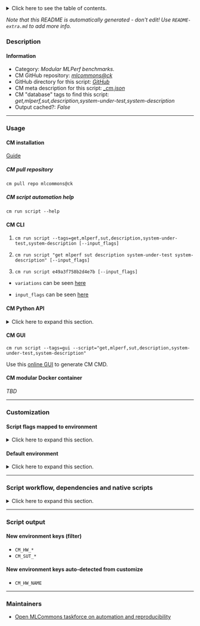 <details>
<summary>Click here to see the table of contents.</summary>

* [Description](#description)
* [Information](#information)
* [Usage](#usage)
  * [ CM installation](#cm-installation)
  * [ CM script automation help](#cm-script-automation-help)
  * [ CM CLI](#cm-cli)
  * [ CM Python API](#cm-python-api)
  * [ CM GUI](#cm-gui)
  * [ CM modular Docker container](#cm-modular-docker-container)
* [Customization](#customization)
  * [ Script flags mapped to environment](#script-flags-mapped-to-environment)
  * [ Default environment](#default-environment)
* [Script workflow, dependencies and native scripts](#script-workflow-dependencies-and-native-scripts)
* [Script output](#script-output)
* [New environment keys (filter)](#new-environment-keys-(filter))
* [New environment keys auto-detected from customize](#new-environment-keys-auto-detected-from-customize)
* [Maintainers](#maintainers)

</details>

*Note that this README is automatically generated - don't edit! Use `README-extra.md` to add more info.*

### Description

#### Information

* Category: *Modular MLPerf benchmarks.*
* CM GitHub repository: *[mlcommons@ck](https://github.com/mlcommons/ck/tree/master/cm-mlops)*
* GitHub directory for this script: *[GitHub](https://github.com/mlcommons/ck/tree/master/cm-mlops/script/get-mlperf-inference-sut-description)*
* CM meta description for this script: *[_cm.json](_cm.json)*
* CM "database" tags to find this script: *get,mlperf,sut,description,system-under-test,system-description*
* Output cached?: *False*
___
### Usage

#### CM installation

[Guide](https://github.com/mlcommons/ck/blob/master/docs/installation.md)

##### CM pull repository

```cm pull repo mlcommons@ck```

##### CM script automation help

```cm run script --help```

#### CM CLI

1. `cm run script --tags=get,mlperf,sut,description,system-under-test,system-description [--input_flags]`

2. `cm run script "get mlperf sut description system-under-test system-description" [--input_flags]`

3. `cm run script e49a3f758b2d4e7b [--input_flags]`

* `variations` can be seen [here](#variations)

* `input_flags` can be seen [here](#script-flags-mapped-to-environment)

#### CM Python API

<details>
<summary>Click here to expand this section.</summary>

```python

import cmind

r = cmind.access({'action':'run'
                  'automation':'script',
                  'tags':'get,mlperf,sut,description,system-under-test,system-description'
                  'out':'con',
                  ...
                  (other input keys for this script)
                  ...
                 })

if r['return']>0:
    print (r['error'])

```

</details>


#### CM GUI

```cm run script --tags=gui --script="get,mlperf,sut,description,system-under-test,system-description"```

Use this [online GUI](https://cKnowledge.org/cm-gui/?tags=get,mlperf,sut,description,system-under-test,system-description) to generate CM CMD.

#### CM modular Docker container

*TBD*

___
### Customization


#### Script flags mapped to environment
<details>
<summary>Click here to expand this section.</summary>

* `--name=value`  &rarr;  `CM_HW_NAME=value`
* `--submitter=value`  &rarr;  `CM_MLPERF_SUBMITTER=value`

**Above CLI flags can be used in the Python CM API as follows:**

```python
r=cm.access({... , "name":...}
```

</details>

#### Default environment

<details>
<summary>Click here to expand this section.</summary>

These keys can be updated via `--env.KEY=VALUE` or `env` dictionary in `@input.json` or using script flags.

* CM_SUT_DESC_CACHE: `no`

</details>

___
### Script workflow, dependencies and native scripts

<details>
<summary>Click here to expand this section.</summary>

  1. ***Read "deps" on other CM scripts from [meta](https://github.com/mlcommons/ck/tree/master/cm-mlops/script/get-mlperf-inference-sut-description/_cm.json)***
     * detect,os
       - CM script: [detect-os](https://github.com/mlcommons/ck/tree/master/cm-mlops/script/detect-os)
     * detect,cpu
       - CM script: [detect-cpu](https://github.com/mlcommons/ck/tree/master/cm-mlops/script/detect-cpu)
     * get,python3
       * CM names: `--adr.['python3', 'python']...`
       - CM script: [get-python3](https://github.com/mlcommons/ck/tree/master/cm-mlops/script/get-python3)
     * get,compiler
       * CM names: `--adr.['compiler']...`
       - CM script: [get-cl](https://github.com/mlcommons/ck/tree/master/cm-mlops/script/get-cl)
       - CM script: [get-gcc](https://github.com/mlcommons/ck/tree/master/cm-mlops/script/get-gcc)
       - CM script: [get-llvm](https://github.com/mlcommons/ck/tree/master/cm-mlops/script/get-llvm)
     * get,cuda-devices
       * `if (CM_MLPERF_DEVICE in ['gpu', 'cuda'])`
       - CM script: [get-cuda-devices](https://github.com/mlcommons/ck/tree/master/cm-mlops/script/get-cuda-devices)
  1. ***Run "preprocess" function from [customize.py](https://github.com/mlcommons/ck/tree/master/cm-mlops/script/get-mlperf-inference-sut-description/customize.py)***
  1. Read "prehook_deps" on other CM scripts from [meta](https://github.com/mlcommons/ck/tree/master/cm-mlops/script/get-mlperf-inference-sut-description/_cm.json)
  1. ***Run native script if exists***
  1. Read "posthook_deps" on other CM scripts from [meta](https://github.com/mlcommons/ck/tree/master/cm-mlops/script/get-mlperf-inference-sut-description/_cm.json)
  1. ***Run "postrocess" function from [customize.py](https://github.com/mlcommons/ck/tree/master/cm-mlops/script/get-mlperf-inference-sut-description/customize.py)***
  1. Read "post_deps" on other CM scripts from [meta](https://github.com/mlcommons/ck/tree/master/cm-mlops/script/get-mlperf-inference-sut-description/_cm.json)
</details>

___
### Script output
#### New environment keys (filter)

* `CM_HW_*`
* `CM_SUT_*`
#### New environment keys auto-detected from customize

* `CM_HW_NAME`
___
### Maintainers

* [Open MLCommons taskforce on automation and reproducibility](https://github.com/mlcommons/ck/blob/master/docs/taskforce.md)